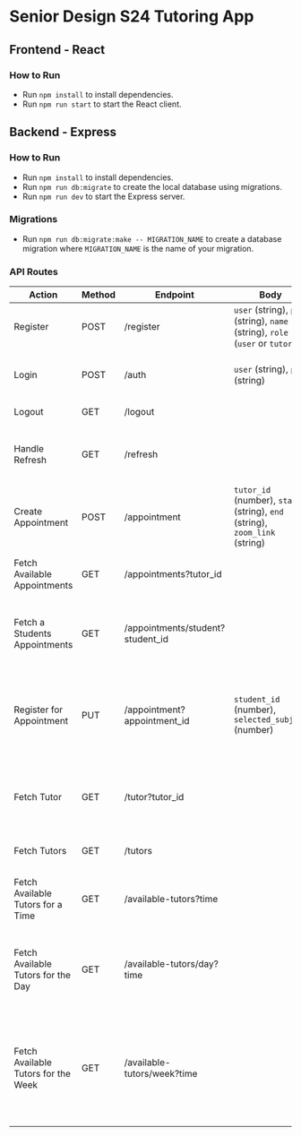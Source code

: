 # Senior Design S24 Tutoring App

## Frontend - React

### How to Run

- Run `npm install` to install dependencies.
- Run `npm run start` to start the React client.

## Backend - Express

### How to Run

- Run `npm install` to install dependencies.
- Run `npm run db:migrate` to create the local database using migrations.
- Run `npm run dev` to start the Express server.

### Migrations

- Run `npm run db:migrate:make -- MIGRATION_NAME` to create a database migration where `MIGRATION_NAME` is the name of your migration.

### API Routes

| Action | Method | Endpoint | Body | Description |
| --- | --- | --- | --- | --- |
| Register | POST | /register | `user` (string), `pwd` (string), `name` (string), `role` (`user` or `tutor`) | Creates a new user. |
| Login | POST | /auth | `user` (string), `pwd` (string) | Authenticates a user and returns JWT token. |
| Logout | GET | /logout |  | Logs out the current user. |
| Handle Refresh | GET | /refresh |  | Handles refresh token and provides new access token. |
| Create Appointment | POST | /appointment | `tutor_id` (number), `start` (string), `end` (string), `zoom_link` (string) | Creates a new appointment for a given tutor |
| Fetch Available Appointments | GET | /appointments?tutor_id |  | Fetches all of the available appointments for a tutor |
| Fetch a Students Appointments | GET | /appointments/student?student_id |  | Finds all of a students current appointments they have signed up for |
| Register for Appointment | PUT | /appointment?appointment_id | `student_id` (number), `selected_subject` (number) | Registers a student under an appointment with a selected subject to be tutored on |
| Fetch Tutor | GET | /tutor?tutor_id |  | Finds and returns the information about the tutor given the tutor_id |
| Fetch Tutors | GET | /tutors |  | Retrieves all of the current tutors |
| Fetch Available Tutors for a Time | GET | /available-tutors?time |  | Finds all of the available tutors for a given start time |
| Fetch Available Tutors for the Day | GET | /available-tutors/day?time |  | Finds all of the available tutors for the entire day given any time of the day |
| Fetch Available Tutors for the Week | GET | /available-tutors/week?time |  | Finds all of the available tutors for the entire week (starting Sunday) given any time of any day in the week |
